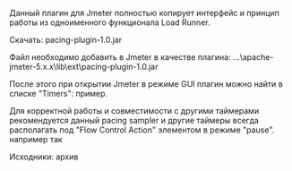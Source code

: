 Данный плагин для Jmeter полностью копирует интерфейс и принцип работы из одноименного функционала Load Runner.

Скачать: pacing-plugin-1.0.jar

Файл необходимо добавить в Jmeter в качестве плагина: ...\apache-jmeter-5.x.x\lib\ext\pacing-plugin-1.0.jar

После этого при открытии Jmeter в режиме GUI плагин можно найти в списке "Timers": пример.

Для корректной работы и совместимости с другими таймерами рекомендуется данный pacing sampler и другие таймеры всегда располагать под "Flow Control Action" элементом в режиме "pause". например так

Исходники: архив